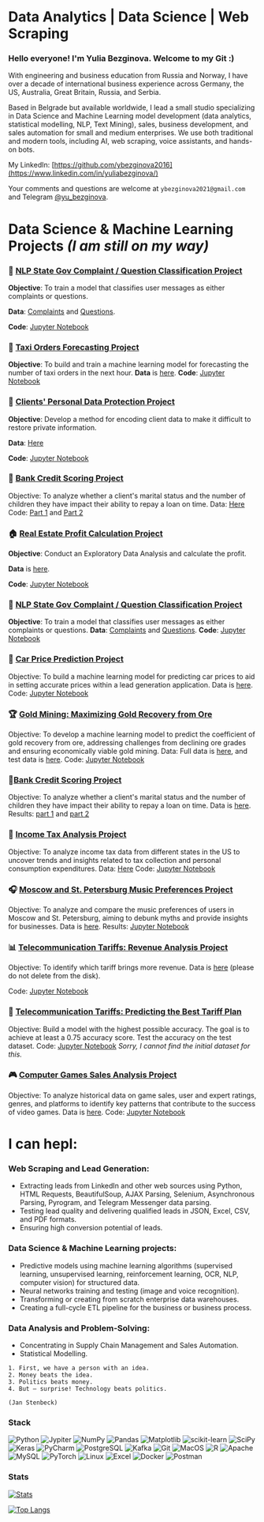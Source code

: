 # Data Analytics | Data Science | Web Scraping

### Hello everyone! I'm Yulia Bezginova. Welcome to my Git :)

With engineering and business education from Russia and Norway, I have over a decade of international business experience across Germany, the US, Australia, Great Britain, Russia, and Serbia.

Based in Belgrade but available worldwide, I lead a small studio specializing in Data Science and Machine Learning model development (data analytics, statistical modelling, NLP, Text Mining), sales, business development, and sales automation for small and medium enterprises. We use both traditional and modern tools, including AI, web scraping, voice assistants, and hands-on bots.

My LinkedIn: [https://github.com/ybezginova2016](https://www.linkedin.com/in/yuliabezginova/)

Your comments and questions are welcome at `ybezginova2021@gmail.com` and Telegram [@yu_bezginova](https://t.me/ybezginova).

# Data Science & Machine Learning Projects _(I am still on my way)_

### 📝 [NLP State Gov Complaint / Question Classification Project](https://github.com/ybezginova2016/NLP_GovComplaintQuestionClassification/blob/main/README.md)

**Objective**: To train a model that classifies user messages as either complaints or questions.

**Data**: [Complaints](https://github.com/ybezginova2016/NLP_GovComplaintQuestionClassification/blob/main/questions_test.csv) and [Questions](https://github.com/ybezginova2016/NLP_GovComplaintQuestionClassification/blob/main/questions_test.csv).

**Code**: [Jupyter Notebook](https://github.com/ybezginova2016/NLP_GovComplaintQuestionClassification/blob/main/main.ipynb)

### 🚖 [Taxi Orders Forecasting Project](https://github.com/ybezginova2016/03_LA_TaxiOrders/blob/main/README.md)

**Objective**: To build and train a machine learning model for forecasting the number of taxi orders in the next hour.
**Data** is [here](https://github.com/ybezginova2016/03_LA_TaxiOrders/blob/main/taxi.csv).
**Code**: [Jupyter Notebook](https://github.com/ybezginova2016/03_LA_TaxiOrders/blob/main/03_LA_taxi_orders_main.ipynb)

### 🔐 [Clients' Personal Data Protection Project](https://github.com/ybezginova2016/01_LA_CustomerDataProtection/blob/main/README.md)

**Objective**: Develop a method for encoding client data to make it difficult to restore private information.

**Data**: [Here](https://github.com/ybezginova2016/01_LA_CustomerDataProtection/blob/main/insurance.csv)

**Code**: [Jupyter Notebook](https://github.com/ybezginova2016/01_LA_CustomerDataProtection/blob/main/01_LA_main_CustomerDataProtection.ipynb)

### 🏦 [Bank Credit Scoring Project](https://github.com/ybezginova2016/DA_2_bank-credit-scoring/blob/main/README.md)
Objective: To analyze whether a client's marital status and the number of children they have impact their ability to repay a loan on time.
Data: [Here](https://github.com/ybezginova2016/DA_2_bank-credit-scoring/blob/main/data_bank_scoring_project.csv)
Code: [Part 1](https://github.com/ybezginova2016/DA_2_bank-credit-scoring/blob/main/data%20cleaning%20(part%201).ipynb) and [Part 2](https://github.com/ybezginova2016/DA_2_bank-credit-scoring/blob/main/data%20analysis%20(part%202).ipynb)

### 🏠 [Real Estate Profit Calculation Project](https://github.com/ybezginova2016/06_DA_RealEstateProfitCalculation/blob/main/README.md)

**Objective**: Conduct an Exploratory Data Analysis and calculate the profit.

**Data** is [here](https://github.com/ybezginova2016/06_DA_RealEstateProfitCalculation/blob/main/yandex_realty_data.csv).

**Code**: [Jupyter Notebook](https://github.com/ybezginova2016/06_DA_RealEstateProfitCalculation/blob/main/preprocessing_eda.ipynb)

### 🏢 [NLP State Gov Complaint / Question Classification Project](https://github.com/ybezginova2016/NLP_GovComplaintQuestionClassification/blob/main/README.md)
**Objective**: To train a model that classifies user messages as either complaints or questions.
**Data**: [Complaints](https://github.com/ybezginova2016/NLP_GovComplaintQuestionClassification/blob/main/questions_test.csv) and [Questions](https://github.com/ybezginova2016/NLP_GovComplaintQuestionClassification/blob/main/questions_test.csv).
**Code**: [Jupyter Notebook](https://github.com/ybezginova2016/NLP_GovComplaintQuestionClassification/blob/main/main.ipynb)

### 🚗 [Car Price Prediction Project](https://github.com/ybezginova2016/02_LA_CarPricePrediction/blob/main/README.md)
Objective: To build a machine learning model for predicting car prices to aid in setting accurate prices within a lead generation application.
Data is [here](https://github.com/ybezginova2016/02_LA_CarPricePrediction/blob/main/autos.csv).
Code: [Jupyter Notebook](https://github.com/ybezginova2016/02_LA_CarPricePrediction/blob/main/car_price_main.ipynb)

### 🏆 [Gold Mining: Maximizing Gold Recovery from Ore](https://github.com/ybezginova2016/04_ML_GoldMining_ToMaximizeAGoldRecoveryFromOre/blob/main/README.md)
Objective: To develop a machine learning model to predict the coefficient of gold recovery from ore, addressing challenges from declining ore grades and ensuring economically viable gold mining.
Data: Full data is [here](https://github.com/ybezginova2016/04_ML_GoldMining_ToMaximizeAGoldRecoveryFromOre/blob/main/gold_recovery_full_new.csv), and test data is [here](https://github.com/ybezginova2016/04_ML_GoldMining_ToMaximizeAGoldRecoveryFromOre/blob/main/gold_recovery_test_new.csv).
Code: [Jupyter Notebook](https://github.com/ybezginova2016/04_ML_GoldMining_ToMaximizeAGoldRecoveryFromOre/blob/main/04_ML_GoldMining_main.ipynb)

### 🏦[Bank Credit Scoring Project](https://github.com/ybezginova2016/DA_2_bank-credit-scoring/blob/main/README.md)
Objective: To analyze whether a client's marital status and the number of children they have impact their ability to repay a loan on time.
Data is [here](https://github.com/ybezginova2016/DA_2_bank-credit-scoring/blob/main/data_bank_scoring_project.csv).
Results: [part 1](https://github.com/ybezginova2016/DA_2_bank-credit-scoring/blob/main/data%20cleaning%20(part%201).ipynb) and [part 2](https://github.com/ybezginova2016/DA_2_bank-credit-scoring/blob/main/data%20analysis%20(part%202).ipynb)

### 💼 [Income Tax Analysis Project](https://github.com/ybezginova2016/DA_5_US_income_tax/blob/main/README.md)
Objective: To analyze income tax data from different states in the US to uncover trends and insights related to tax collection and personal consumption expenditures.
Data: [Here](https://github.com/ybezginova2016/DA_5_US_income_tax/blob/main/income_tax_US_082022.xlsx)
Code: [Jupyter Notebook](https://github.com/ybezginova2016/DA_5_US_income_tax/blob/main/income_tax_main_YBezginova.ipynb)

### 🎧 [Moscow and St. Petersburg Music Preferences Project](https://github.com/ybezginova2016/DA_1_MSK_SPb_music_project/blob/main/README.md)
Objective: To analyze and compare the music preferences of users in Moscow and St. Petersburg, aiming to debunk myths and provide insights for businesses.
Data is [here](https://github.com/ybezginova2016/DA_1_MSK_SPb_music_project/blob/main/yandex_music_project.csv).
Results: [Jupyter Notebook](https://github.com/ybezginova2016/DA_1_MSK_SPb_music_project/blob/main/msk_spb_music_project.ipynb)

### 📊 [Telecommunication Tariffs: Revenue Analysis Project](https://github.com/ybezginova2016/03_DA_Telecommunication_SmartUltra/blob/main/README.md)
Objective: To identify which tariff brings more revenue.
Data is [here](https://drive.google.com/drive/folders/1KG84Fb9jK1GOjNAKyCvh8tKarVDr2qwR?usp=sharing) (please do not delete from the disk).

Code: [Jupyter Notebook](https://github.com/ybezginova2016/03_DA_Telecommunication_SmartUltra/blob/main/main_Telecom_SmartUltra.ipynb)

### 📡 [Telecommunication Tariffs: Predicting the Best Tariff Plan](https://github.com/ybezginova2016/ML_1_telecommunications_tariffs/blob/main/README.md)
Objective: Build a model with the highest possible accuracy. The goal is to achieve at least a 0.75 accuracy score. Test the accuracy on the test dataset.
Code: [Jupyter Notebook](https://github.com/ybezginova2016/ML_1_telecommunications_tariffs/blob/main/ML_telecommunications.ipynb)
*Sorry, I cannot find the initial dataset for this.*

### 🎮 [Computer Games Sales Analysis Project](https://github.com/ybezginova2016/DA_6_Computer_Games/blob/main/README.md)
Objective: To analyze historical data on game sales, user and expert ratings, genres, and platforms to identify key patterns that contribute to the success of video games.
Data is [here](https://github.com/ybezginova2016/DA_6_Computer_Games/blob/main/games.csv).
Code: [Jupyter Notebook](https://github.com/ybezginova2016/DA_6_Computer_Games/blob/main/games_main.ipynb)

# I can hepl:

### Web Scraping and Lead Generation:
- Extracting leads from LinkedIn and other web sources using Python, HTML Requests, BeautifulSoup, AJAX Parsing, Selenium, Asynchronous Parsing, Pyrogram, and Telegram Messenger data parsing.
- Testing lead quality and delivering qualified leads in JSON, Excel, CSV, and PDF formats.
- Ensuring high conversion potential of leads.

### Data Science & Machine Learning projects:
- Predictive models using machine learning algorithms (supervised learning, unsupervised learning, reinforcement learning, OCR, NLP, computer vision) for structured data.
- Neural networks training and testing (image and voice recognition).
- Transforming or creating from scratch enterprise data warehouses.
- Creating a full-cycle ETL pipeline for the business or business process.

### Data Analysis and Problem-Solving:
- Concentrating in Supply Chain Management and Sales Automation.
- Statistical Modelling.

```
1. First, we have a person with an idea. 
2. Money beats the idea. 
3. Politics beats money. 
4. But – surprise! Technology beats politics. 

(Jan Stenbeck)
```
### Stack
![Python](https://img.shields.io/badge/Python-14354C?style=for-the-badge&logo=python&logoColor=white)
![Jypiter](https://img.shields.io/badge/Jupyter-%23F37626.svg?style=for-the-badge&logo=Jupyter&logoColor=white)
![NumPy](https://img.shields.io/badge/numpy%20-%23013243.svg?&style=for-the-badge&logo=numpy&logoColor=white)
![Pandas](https://img.shields.io/badge/pandas%20-%23150458.svg?&style=for-the-badge&logo=pandas&logoColor=white)
![Matplotlib](https://img.shields.io/badge/Matplotlib-%238DD6F9.svg?style=for-the-badge&logo=Matplotlib&logoColor=black)
![scikit-learn](https://img.shields.io/badge/scikit--learn-%23F7931E.svg?style=for-the-badge&logo=scikit-learn&logoColor=white)
![SciPy](https://img.shields.io/badge/SciPy-%230C55A5.svg?style=for-the-badge&logo=scipy&logoColor=%white)
![Keras](https://img.shields.io/badge/Keras%20-%23D00000.svg?&style=for-the-badge&logo=Keras&logoColor=white)
![PyCharm](https://img.shields.io/badge/PyCharm-000000.svg?&style=for-the-badge&logo=PyCharm&logoColor=white)
![PostgreSQL](https://img.shields.io/badge/PostgreSQL-316192?style=for-the-badge&logo=postgresql&logoColor=white)
![Kafka](https://img.shields.io/badge/kafka-000000?style=for-the-badge&logo=apache-kafka&logoColor=white)
![Git](https://img.shields.io/badge/git-%23F05033.svg?style=for-the-badge&logo=git&logoColor=white)
![MacOS](https://img.shields.io/badge/mac%20os-000000?style=for-the-badge&logo=apple&logoColor=white)
![R](https://img.shields.io/badge/r-%23276DC3.svg?style=for-the-badge&logo=r&logoColor=white)
![Apache](https://img.shields.io/badge/apache-%23D42029.svg?style=for-the-badge&logo=apache&logoColor=white)
![MySQL](https://img.shields.io/badge/mysql-%2300f.svg?style=for-the-badge&logo=mysql&logoColor=white)
![PyTorch](https://img.shields.io/badge/PyTorch-%23EE4C2C.svg?style=for-the-badge&logo=PyTorch&logoColor=white)
![Linux](https://img.shields.io/badge/Linux-FCC624?style=for-the-badge&logo=linux&logoColor=black)
![Excel](https://img.shields.io/badge/Microsoft_Excel-217346?style=for-the-badge&logo=microsoft-excel&logoColor=white)
![Docker](https://img.shields.io/badge/docker-%230db7ed.svg?style=for-the-badge&logo=docker&logoColor=white)
![Postman](https://img.shields.io/badge/Postman-FF6C37?style=for-the-badge&logo=postman&logoColor=red)

### Stats
[![Stats](https://github-readme-stats.vercel.app/api?username=ybezginova2016&hide=stars,contribs&theme=gotham&show_icons=true&count_private=true)](https://github.com/ybezginova2016/github-readme-stats)

[![Top Langs](https://github-readme-stats.vercel.app/api/top-langs/?username=ybezginova2016&layout=compact&theme=gotham)](https://github.com/ybezginova2016/github-readme-stats)
